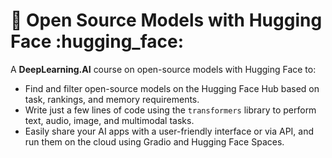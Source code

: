 # 🤗 Open Source Models with Hugging Face :hugging_face:
A **DeepLearning.AI** course on open-source models with Hugging Face to:
- Find and filter open-source models on the Hugging Face Hub based on task, rankings, and memory requirements.
- Write just a few lines of code using the `transformers` library to perform text, audio, image, and multimodal tasks.
- Easily share your AI apps with a user-friendly interface or via API, and run them on the cloud using Gradio and Hugging Face Spaces.
